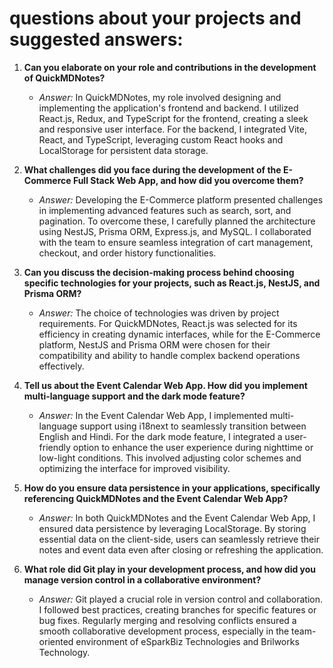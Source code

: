 # questions about your projects and suggested answers:

1. **Can you elaborate on your role and contributions in the development of QuickMDNotes?**
   - *Answer:* In QuickMDNotes, my role involved designing and implementing the application's frontend and backend. I utilized React.js, Redux, and TypeScript for the frontend, creating a sleek and responsive user interface. For the backend, I integrated Vite, React, and TypeScript, leveraging custom React hooks and LocalStorage for persistent data storage.

2. **What challenges did you face during the development of the E-Commerce Full Stack Web App, and how did you overcome them?**
   - *Answer:* Developing the E-Commerce platform presented challenges in implementing advanced features such as search, sort, and pagination. To overcome these, I carefully planned the architecture using NestJS, Prisma ORM, Express.js, and MySQL. I collaborated with the team to ensure seamless integration of cart management, checkout, and order history functionalities.

3. **Can you discuss the decision-making process behind choosing specific technologies for your projects, such as React.js, NestJS, and Prisma ORM?**
   - *Answer:* The choice of technologies was driven by project requirements. For QuickMDNotes, React.js was selected for its efficiency in creating dynamic interfaces, while for the E-Commerce platform, NestJS and Prisma ORM were chosen for their compatibility and ability to handle complex backend operations effectively.

4. **Tell us about the Event Calendar Web App. How did you implement multi-language support and the dark mode feature?**
   - *Answer:* In the Event Calendar Web App, I implemented multi-language support using i18next to seamlessly transition between English and Hindi. For the dark mode feature, I integrated a user-friendly option to enhance the user experience during nighttime or low-light conditions. This involved adjusting color schemes and optimizing the interface for improved visibility.

5. **How do you ensure data persistence in your applications, specifically referencing QuickMDNotes and the Event Calendar Web App?**
   - *Answer:* In both QuickMDNotes and the Event Calendar Web App, I ensured data persistence by leveraging LocalStorage. By storing essential data on the client-side, users can seamlessly retrieve their notes and event data even after closing or refreshing the application.

6. **What role did Git play in your development process, and how did you manage version control in a collaborative environment?**
   - *Answer:* Git played a crucial role in version control and collaboration. I followed best practices, creating branches for specific features or bug fixes. Regularly merging and resolving conflicts ensured a smooth collaborative development process, especially in the team-oriented environment of eSparkBiz Technologies and Brilworks Technology.
